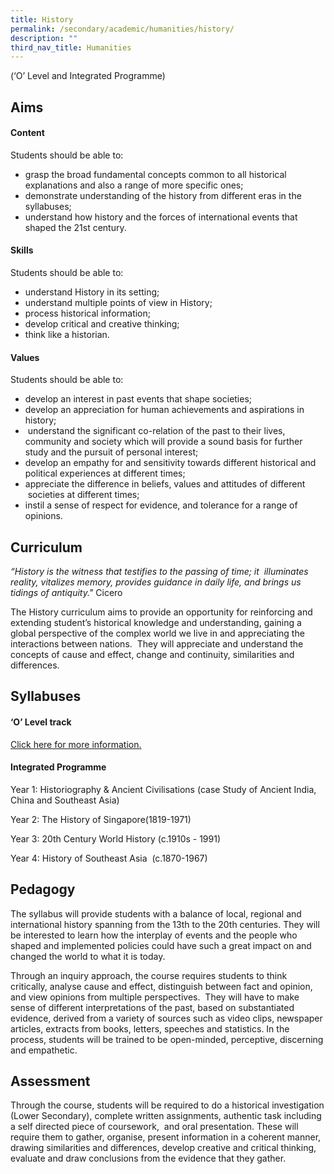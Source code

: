 ```yaml
---
title: History
permalink: /secondary/academic/humanities/history/
description: ""
third_nav_title: Humanities
---
```







(‘O’ Level and Integrated Programme)
  

## Aims

#### Content

Students should be able to:

*   grasp the broad fundamental concepts common to all historical explanations and also a range of more specific ones;
*   demonstrate understanding of the history from different eras in the syllabuses;
*   understand how history and the forces of international events that shaped the 21st century.  

#### Skills

Students should be able to:

*   understand History in its setting;
*   understand multiple points of view in History;
*   process historical information; 
*   develop critical and creative thinking;
*   think like a historian.

#### Values

Students should be able to:

*   develop an interest in past events that shape societies;  
*   develop an appreciation for human achievements and aspirations in history;
*    understand the significant co-relation of the past to their lives, community and society which will provide a sound basis for further study and the pursuit of personal interest;
*   develop an empathy for and sensitivity towards different historical and political experiences at different times;
*   appreciate the difference in beliefs, values and attitudes of different  societies at different times;
*   instil a sense of respect for evidence, and tolerance for a range of opinions.   

  

## Curriculum

*“History is the witness that testifies to the passing of time; it  illuminates reality, vitalizes memory, provides guidance in daily life, and brings us tidings of antiquity."* Cicero

The History curriculum aims to provide an opportunity for reinforcing and extending student’s historical knowledge and understanding, gaining a global perspective of the complex world we live in and appreciating the interactions between nations.  They will appreciate and understand the concepts of cause and effect, change and continuity, similarities and differences.

  

## Syllabuses   

#### ‘O’ Level track

[Click here for more information.](https://www.seab.gov.sg/home/examinations/gce-o-level/o-level-syllabuses-examined-for-school-candidates-2022)  

  

#### Integrated Programme

Year 1: Historiography & Ancient Civilisations (case Study of Ancient India, China and Southeast Asia)  

Year 2: The History of Singapore(1819-1971)   

Year 3: 20th Century World History (c.1910s - 1991)

Year 4: History of Southeast Asia  (c.1870-1967)

  

  

## Pedagogy

The syllabus will provide students with a balance of local, regional and international history spanning from the 13th to the 20th centuries. They will be interested to learn how the interplay of events and the people who shaped and implemented policies could have such a great impact on and changed the world to what it is today.  

  

Through an inquiry approach, the course requires students to think critically, analyse cause and effect, distinguish between fact and opinion, and view opinions from multiple perspectives.  They will have to make sense of different interpretations of the past, based on substantiated evidence, derived from a variety of sources such as video clips, newspaper articles, extracts from books, letters, speeches and statistics. In the process, students will be trained to be open-minded, perceptive, discerning and empathetic.

  

  

## Assessment

Through the course, students will be required to do a historical investigation (Lower Secondary), complete written assignments, authentic task including a self directed piece of coursework,  and oral presentation. These will require them to gather, organise, present information in a coherent manner, drawing similarities and differences, develop creative and critical thinking, evaluate and draw conclusions from the evidence that they gather.